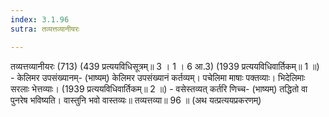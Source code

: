 ```yaml
---
index: 3.1.96
sutra: तव्यत्तव्यानीयरः

---
```

तव्यत्तव्यानीयरः (713) (439 प्रत्ययविधिसूत्रम्॥ 3 । 1 । 6 आ.3) (1939 प्रत्ययविधिवार्तिकम्॥ 1 ॥) - केलिमर उपसंख्यानम्- (भाष्यम्) केलिमर उपसंख्यानं कर्तव्यम्। पचेलिमा माषाः पक्तव्याः। भिदेलिमाः सरलाः भेत्तव्याः। (1939 प्रत्ययविधिवार्तिकम्॥ 2 ॥) - वसेस्तव्यत् कर्तरि णिच्च- (भाष्यम्) तद्धितो वा पुनरेष भविष्यति। वास्तुनि भवो वास्तव्यः॥ तव्यत्तव्या॥ 96 ॥ (अथ यत्प्रत्ययप्रकरणम्)